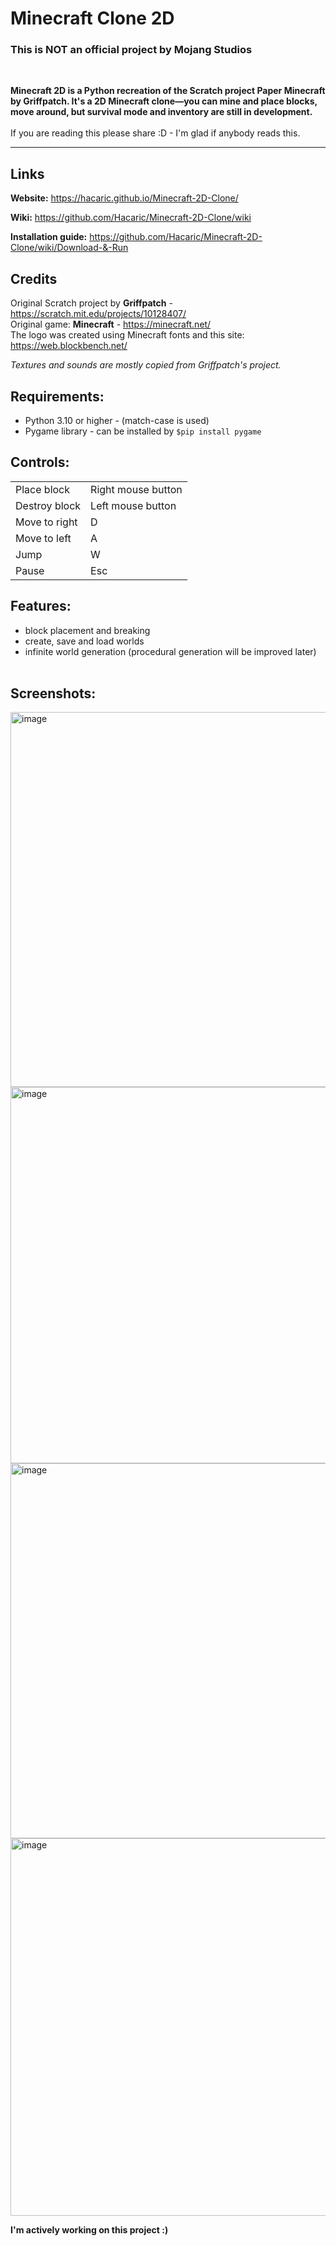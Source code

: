 # Minecraft Clone 2D

### This is NOT an official project by Mojang Studios
</br>

**Minecraft 2D is a Python recreation of the Scratch project Paper Minecraft by Griffpatch.
It's a 2D Minecraft clone—you can mine and place blocks, move around, but survival mode and inventory are still in development.**</br></br>
If you are reading this please share :D - I'm glad if anybody reads this.</br>

***

## Links

**Website:**
https://hacaric.github.io/Minecraft-2D-Clone/

**Wiki:**
https://github.com/Hacaric/Minecraft-2D-Clone/wiki

**Installation guide:**
https://github.com/Hacaric/Minecraft-2D-Clone/wiki/Download-&-Run

## Credits
Original Scratch project by **Griffpatch** - https://scratch.mit.edu/projects/10128407/  
Original game: **Minecraft** - https://minecraft.net/   
The logo was created using Minecraft fonts and this site: https://web.blockbench.net/    

_Textures and sounds are mostly copied from Griffpatch's project._  


## Requirements:
 - Python 3.10 or higher - (match-case is used)
 - Pygame library  - can be installed by ```$pip install pygame```

## Controls:
<table>
<tr><td>Place block</td><td>Right mouse button</td></tr>
<tr><td>Destroy block</td><td>Left mouse button</td></tr>
<tr><td>Move to right</td><td>D</td></tr>
<tr><td>Move to left</td><td>A</td></tr>
<tr><td>Jump</td><td>W</td></tr>
<tr><td>Pause</td><td>Esc</td></tr>
</table>

## Features:
- block placement and breaking
- create, save and load worlds
- infinite world generation (procedural generation will be improved later)</br></br>

## Screenshots:
<img width="796" height="600" alt="image" src="https://github.com/user-attachments/assets/1ea45213-40cc-4a97-9fc2-43a1912eff84" />
<img width="798" height="602" alt="image" src="https://github.com/user-attachments/assets/0d70cfd5-e30b-491c-88a6-93271390350c" />
<img width="799" height="600" alt="image" src="https://github.com/user-attachments/assets/1d3735bf-0ba3-40ee-b695-7b4d9168e989" />
<img width="802" height="604" alt="image" src="https://github.com/user-attachments/assets/96fd2f11-770b-4b61-a63e-5fcc3addd6cf" />




__I'm actively working on this project :)__
